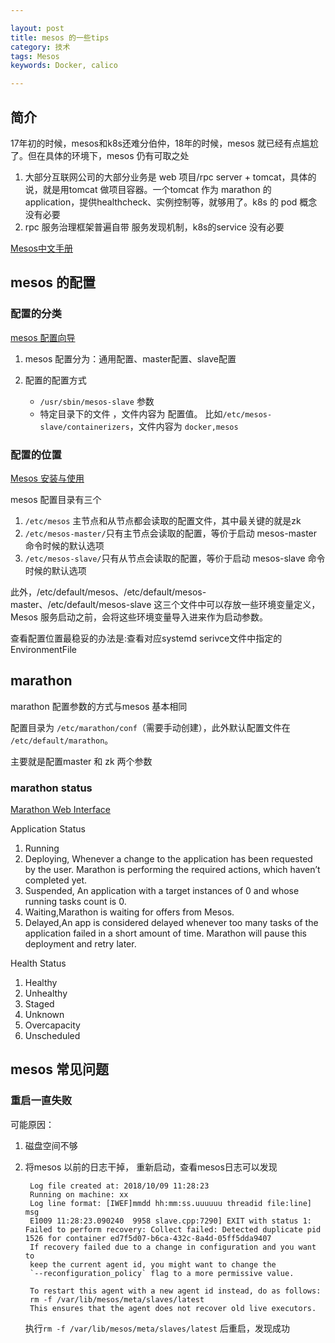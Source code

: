 ```yaml
---

layout: post
title: mesos 的一些tips
category: 技术
tags: Mesos
keywords: Docker, calico

---
```



## 简介

17年初的时候，mesos和k8s还难分伯仲，18年的时候，mesos 就已经有点尴尬了。但在具体的环境下，mesos 仍有可取之处

1. 大部分互联网公司的大部分业务是 web 项目/rpc server  + tomcat，具体的说，就是用tomcat 做项目容器。一个tomcat  作为 marathon 的 application，提供healthcheck、实例控制等，就够用了。k8s 的 pod 概念没有必要
2. rpc 服务治理框架普遍自带 服务发现机制，k8s的service 没有必要


[Mesos中文手册](https://mesos-cn.gitbooks.io)

## mesos 的配置

### 配置的分类

[mesos 配置向导](https://mesos-cn.gitbooks.io/mesos-cn/content/document/runing-Mesos/Configuration.html)

1. mesos 配置分为：通用配置、master配置、slave配置
2. 配置的配置方式

	* `/usr/sbin/mesos-slave` 参数
	* 特定目录下的文件 ，文件内容为 配置值。 比如`/etc/mesos-slave/containerizers`，文件内容为 `docker,mesos`

### 配置的位置

[Mesos 安装与使用](https://yeasy.gitbooks.io/docker_practice/content/mesos/installation.html#%E8%BD%AF%E4%BB%B6%E6%BA%90%E5%AE%89%E8%A3%85)

mesos 配置目录有三个

1. `/etc/mesos` 主节点和从节点都会读取的配置文件，其中最关键的就是zk
2. `/etc/mesos-master/`只有主节点会读取的配置，等价于启动 mesos-master 命令时候的默认选项
3. `/etc/mesos-slave/`只有从节点会读取的配置，等价于启动 mesos-slave 命令时候的默认选项

此外，/etc/default/mesos、/etc/default/mesos-master、/etc/default/mesos-slave 这三个文件中可以存放一些环境变量定义，Mesos 服务启动之前，会将这些环境变量导入进来作为启动参数。
	
查看配置位置最稳妥的办法是:查看对应systemd serivce文件中指定的 EnvironmentFile

## marathon 

marathon 配置参数的方式与mesos 基本相同

配置目录为 `/etc/marathon/conf`（需要手动创建），此外默认配置文件在 `/etc/default/marathon`。

主要就是配置master 和 zk 两个参数

###  marathon status

[Marathon Web Interface](https://mesosphere.github.io/marathon/docs/marathon-ui.html#application-status-reference)

Application Status

1. Running
2. Deploying, Whenever a change to the application has been requested by the user. Marathon is performing the required actions, which haven’t completed yet.
3. Suspended, An application with a target instances of 0 and whose running tasks count is 0.
4. Waiting,Marathon is waiting for offers from Mesos. 
5. Delayed,An app is considered delayed whenever too many tasks of the application failed in a short amount of time. Marathon will pause this deployment and retry later. 

Health Status

1. Healthy
2. Unhealthy
3. Staged
4. Unknown
5. Overcapacity
6. Unscheduled

## mesos 常见问题

### 重启一直失败

 可能原因：

1. 磁盘空间不够
2. 将mesos 以前的日志干掉， 重新启动，查看mesos日志可以发现

		Log file created at: 2018/10/09 11:28:23
		Running on machine: xx
		Log line format: [IWEF]mmdd hh:mm:ss.uuuuuu threadid file:line] msg
		E1009 11:28:23.090240  9958 slave.cpp:7290] EXIT with status 1: Failed to perform recovery: Collect failed: Detected duplicate pid 1526 for container ed7f5d07-b6ca-432c-8a4d-05ff5dda9407
		If recovery failed due to a change in configuration and you want to
		keep the current agent id, you might want to change the
		`--reconfiguration_policy` flag to a more permissive value.
		
		To restart this agent with a new agent id instead, do as follows:
		rm -f /var/lib/mesos/meta/slaves/latest
		This ensures that the agent does not recover old live executors.
		
	执行`rm -f /var/lib/mesos/meta/slaves/latest` 后重启，发现成功